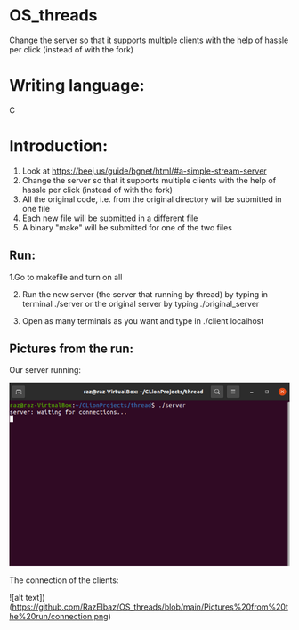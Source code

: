 # OS_threads
Change the server so that it supports multiple clients with the help of hassle per click (instead of with the fork)

# Writing language:
C

# Introduction:
1. Look at https://beej.us/guide/bgnet/html/#a-simple-stream-server
2. Change the server so that it supports multiple clients with the help of hassle per click (instead of with the fork)
3. All the original code, i.e. from the original directory will be submitted in one file
4. Each new file will be submitted in a different file
5. A binary "make" will be submitted for one of the two files


##  Run:
 1.Go to makefile and turn on all

2. Run the new server (the server that running by thread) by typing in terminal ./server or the original server by typing ./original_server

4. Open as many terminals as you want and type in ./client localhost

## Pictures from the run:

Our server running:

![alt text](https://github.com/RazElbaz/OS_threads/blob/main/Pictures%20from%20the%20run/server.png)

The connection of the clients:

![alt text])(https://github.com/RazElbaz/OS_threads/blob/main/Pictures%20from%20the%20run/connection.png)
